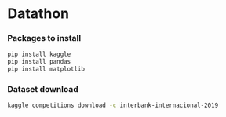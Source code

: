 # Datathon


### Packages to install
```bash
pip install kaggle
pip install pandas
pip install matplotlib
```

### Dataset download
```bash
kaggle competitions download -c interbank-internacional-2019
```